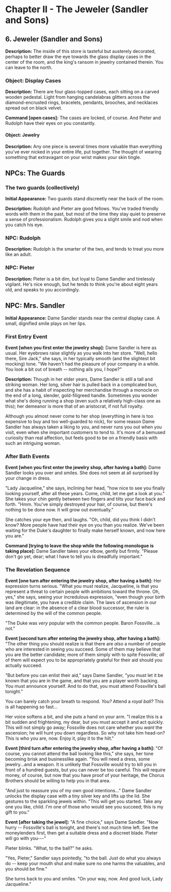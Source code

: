 # Chapter II - The Jeweler (Sandler and Sons)

## 6. Jeweler (Sandler and Sons)

**Description:** 
The inside of this store is tasteful but austerely decorated, perhaps to better draw the eye towards the glass display cases in the center of the room, and the king's ransom in jewelry contained therein. You can leave to the north.

### Object: Display Cases
**Description:** 
There are four glass-topped cases, each sitting on a carved wooden pedestal. Light from hanging candelabras glitters across the diamond-encrusted rings, bracelets, pendants, brooches, and necklaces spread out on black velvet.

**Command [open cases]:** 
The cases are locked, of course. And Pieter and Rudolph have their eyes on you constantly.

#### Object: Jewelry
**Description:** 
Any one piece is several times more valuable than everything you've ever nicked in your entire life, put together. The thought of wearing something that extravagant on your wrist makes your skin tingle.

## NPCs: The Guards

### The two guards (collectively)
**Initial Appearance:** 
Two guards stand discreetly near the back of the room.

**Description:** 
Rudolph and Pieter are good fellows. You've traded friendly words with them in the past, but most of the time they stay quiet to preserve a sense of professionalism. Rudolph gives you a slight smile and nod when you catch his eye.

### NPC: Rudolph
**Description:** 
Rudolph is the smarter of the two, and tends to treat you more like an adult.

### NPC: Pieter
**Description:** 
Pieter is a bit dim, but loyal to Dame Sandler and tirelessly vigilant. He's nice enough, but he tends to think you're about eight years old, and speaks to you accordingly.

## NPC: Mrs. Sandler

**Initial Appearance:** 
Dame Sandler stands near the central display case. A small, dignified smile plays on her lips.

### First Entry Event
**Event [when you first enter the jewelry shop]:** 
Dame Sandler is here as usual. Her eyebrows raise slightly as you walk into her store. "Well, hello there, Sire Jack," she says, in her typically smooth (and the slightest bit mocking) tone. "We haven't had the pleasure of your company in a while. You look a bit out of breath -- nothing ails you, I hope?"

**Description:** 
Though in her elder years, Dame Sandler is still a tall and striking woman. Her long, silver hair is pulled back in a complicated bun, and she has a habit of inspecting her merchandise through a monocle on the end of a long, slender, gold-filigreed handle. Sometimes you wonder what she's doing running a shop (even such a relatively high-class one as this); her demeanor is more that of an aristocrat, if not full royalty.

Although you almost never come to her shop (everything in here is too expensive to buy and too well-guarded to nick), for some reason Dame Sandler has always taken a liking to you, and never runs you out when you visit, even when she important customers to tend to. It's more of a bemused curiosity than real affection, but feels good to be on a friendly basis with such an intriguing woman.

### After Bath Events

**Event [when you first enter the jewelry shop, after having a bath]:** 
Dame Sandler looks you over and smiles. She does not seem at all surprised by your change in dress.

"Lady Jacqueline," she says, inclining her head, "how nice to see you finally looking yourself, after all these years. Come, child, let me get a look at you." She takes your chin gently between two fingers and tilts your face back and forth. "Hmm. You've simply destroyed your hair, of course, but there's nothing to be done now. It will grow out eventually."

She catches your eye then, and laughs. "Oh, child, did you think I didn't know? More people have had their eye on you than you realize. We've been waiting for the Duke's daughter to finally make herself known, and now here you are."

**Command [trying to leave the shop while the following monologue is taking place]:** 
Dame Sandler takes your elbow, gently but firmly. "Please don't go yet, dear; what I have to tell you is dreadfully important."

### The Revelation Sequence

**Event [one turn after entering the jewelry shop, after having a bath]:** 
Her expression turns serious. "What you must realize, Jacqueline, is that you represent a threat to certain people with ambitions toward the throne. Oh, yes," she says, seeing your incredulous expression, "even though your birth was illegitimate, you have a credible claim. The laws of ascension in our land are clear: in the absence of a clear blood successor, the ruler is determined by the will of the common people.

"The Duke was *very* popular with the common people. Baron Fossville...is not."

**Event [second turn after entering the jewelry shop, after having a bath]:** 
"The other thing you should realize is that there are *also* a number of people who are interested in seeing you succeed. Some of them may believe that you are the better candidate; more of them simply with to spite Fossville; *all* of them will expect you to be appropriately grateful for their aid should you actually succeed.

"But before you can enlist their aid," says Dame Sandler, "you must let it be known that you are in the game, and that you are a player worth backing. You must announce yourself. And to do that, you must attend Fossville's ball tonight."

You can barely catch your breath to respond. *You?* Attend a *royal ball?* This is all happening so fast...

Her voice softens a bit, and she puts a hand on your arm. "I realize this is a bit sudden and frightening, my dear, but you must accept it and act quickly. This will not simply go away; Fossville does not care whether you *want* the ascension; he will hunt you down regardless. So why not take him head-on? This is who you are, now. Enjoy it, play it to the hilt."

**Event [third turn after entering the jewelry shop, after having a bath]:** 
"Of course, you cannot attend the ball looking like this," she says, her tone becoming brisk and businesslike again. "You will need a dress, some jewelry...and a weapon. It is unlikely that Fossville would try to kill you in front of a hundred guests, but you can never be too careful. This will require money, of course, but now that you have proof of your heritage, the Chorus Brothers should be willing to help you in that area.

"And just to reassure you of my own good intentions..." Dame Sandler unlocks the display case with a tiny silver key and lifts up the lid. She gestures to the sparkling jewels within. "This will get you started. Take any one you like, child. I'm one of those who would see you succeed; this is my gift to you."

**Event [after taking the jewel]:** 
"A fine choice," says Dame Sandler. "Now hurry -- Fossville's ball is tonight, and there's not much time left. See the moneylenders first, then get a suitable dress and a discreet blade. Pieter will go with you---"

Pieter blinks. "What, to the ball?" he asks.

"Yes, Pieter," Sandler says pointedly, "to the ball. Just do what you always do -- keep your mouth shut and make sure no one harms the valuables, and you should be fine."

She turns back to you and smiles. "On your way, now. And good luck, Lady Jacqueline."
